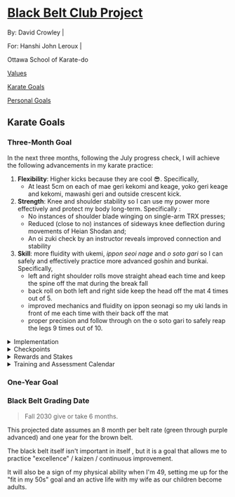 <link rel="stylesheet" href="bbc-style.css">

<div class="bbc-title" markdown='1'>

# [Black Belt Club Project](landing.md)

<div class="bbc-meta" markdown='1'>

By: David Crowley \|

For: Hanshi John Leroux \|

Ottawa School of Karate-do

</div>

<div class="bbc-menu">

<a href="/pages/bbc/values.html">Values</a>

<a class="active" href="/pages/bbc/karate.html">Karate Goals</a>

<a href="/pages/bbc/personal.html">Personal Goals</a>

</div>

</div>

<div class=".bbc-content-title" markdown='1'>

## Karate Goals

</div>


<div class="tile-box">

<div markdown='1'>

### Three-Month Goal

In the next three months, following the July progress check, I will achieve the following advancements in my karate practice:

1. **Flexibility**: Higher kicks because they are cool 😎. Specifically,
   - At least 5cm on each of mae geri kekomi and keage, yoko geri keage and kekomi, mawashi geri and outside crescent kick.
2. **Strength**: Knee and shoulder stability so I can use my power more effectively and protect my body long-term. Specifically :
   - No instances of shoulder blade winging on single-arm TRX presses;
   - Reduced (close to no) instances of sideways knee deflection during movements of Heian Shodan and;
   - An oi zuki check by an instructor reveals improved connection and stability
3. **Skill**: more fluidity with ukemi, _ippon seoi nage_ and _o soto gari_ so I can safely and effectively practice more advanced goshin and bunkai. Specifically,
   - left and right shoulder rolls move straight ahead each time and keep the spine off the mat during the break fall
   - back roll on both left and right side keep the head off the mat 4 times out of 5.
   - improved mechanics and fluidity on ippon seonagi so my uki lands in front of me each time with their back off the mat
   - proper precision and follow through on the o soto gari to safely reap the legs 9 times out of 10.

<details>

<summary>Implementation</summary>

<div markdown='1'>

#### Kicks

Gabriel Vargas has been an inspiration for me recently and has many excellent kick mobility tutorials to choose from. I will work on one or another of the following for several weeks at a time, switching based on progress, observed need and simple variety.

> [3 Exercises That Fix 90% Of High Kick Struggles](https://youtu.be/o4FUCiew7zU?si=ARj1r7cBnAUOGBxY&t=145)
> 
> Exercice list
> 
> 1. Raised hamstring stretch (toes up, drop chest) -> Pivot to side kick position and raise kicking leg -> Pivot to quad/hip flexor stretch/Bulgarian squat
>    - 10x per leg
>    - Adjust starting height: higher = harder
> 2. Frog pose with legs in 90 degrees, calves parallel : rock back and forth 3x -> windsheild wipers 3x per side -> pivot to quick glute stretch/child pose 1x per > side
>    - 10x
> 3. Standing, supported kick stretch with standing foot pivoted out : pull knee up with free hand with heel raised to the side -> extend lower leg to full round kick -> release leg and raise straight leg for height, using momentum -> snap kick
>    - each exercice 3x
>    - set of 10


Other workouts by Gabriel Varga :

- [Hip Mobility Routine For Better Kicks](https://youtu.be/Cg5WmMCK6pE?si=SvqnnAPJGbPC__xF&t=75)
- [How To Get HIGHER Kicks](https://youtu.be/IbVjc1Kl0lI?si=xQe8mcRQIWsAxkGd&t=120)

#### Strength

I have two approaches here: one is general bullet-proofing and the other is hip mechanics and karate coordination.

For **bullet-proofing**, I will pick up the ATG Coaching Zero program I used before in the years before joining the dojo.

> - [ATG Online Coaching Website](https://www.atgonlinecoaching.com/)
> - [ATG Blog](https://www.atgonlinecoaching.com/articles)
>
> Exercise list (combines part of the upper body workout and all of the lower body workout)
>
> - Upper body superset : TRX single arm press -> TRX inverted row -> Band pull aparts
>   - 10 reps per exercise
>   - 2-3 sets
>   - band pull apart variations :
>     - with thumbs pointed back;
>     - start from high and bring down to chest as you pull;
>     - replace with 3 sets of 10 band face-pulls;
>     - replace with seated shoulder cuff rotations (elbow on knee, arm at 90 degrees, with dumbell: 3x 10 reps each side)
> - 10x 1min reverse steps with band
> - 25x tibialis raise
> - 25x straight leg (gastroc) calf raise -> progess to single-leg
> - 25x tibialis raise
> - 25x knees over toes calf (soleus) raise -> progress to single-leg
> - 25x Patrick step (standing forward reach on one leg)
> - 5x ATG split squat per side x5 sets
> - Mobility superset (2-3sets) : 30x elephant walk -> (1 min) L-sit progressions -> Couch stretch

For **hip mechanics and coordination**, I have found a great Shotokan dojo in France lead by Bertrand Jaillet that produced many kihon tutorials during the pandemic. I will use a select few for hip strenthening, movement pattern improvement and whole-body coordination.

> [JKA karaté training : 30mn pour entraîner vos hanches en SHOTOKAN KARATE DO VIDEO N°65](https://youtu.be/HGoypg7LMng?si=PpQFQp9arl_TY3Zn)
>
> Exercise sequence based on _zenkutsu dachi_ that progressively integrates punching and blocking mechanics for full-body coordination.
> 

Other tutorials by Bertrand Jaillet:

- [JKA Karaté training : STRETCHING SHOTOKAN KARATE-DO vidéo n°7](https://youtu.be/ee8XHa7fuzM?si=cw9jo5ar_v72fM84)
- [JKA karaté training : CONTRÔLE DES GENOUX, HANCHES ET POSITIONS](https://youtu.be/p23lsymbAlU?si=5j30eqfhS06jO8Wm)

</div>

</details>

<details>

<summary>Checkpoints</summary>

<div markdown='1'>

#### Checks

| Goal | Test |
| --- | --- |
| Kicks | Mark/Tape on point on wall from a fixed distance for each kick |
| Stability | Shoulder = random self-check with free hand during TRX press; Knee = film Heian Shodan and count lateral deflections; Oi zuki = check by instructor for alignment and stability |
| Skill | Shoulder roll to side break fall = film and count number/degree of deflection from staight line; Back roll = film and count number of head contacts; Ippon seoi nage = challenge instructor for a grade |

#### When

| Week | Description                 |
| ---- | --------------------------- |
| 1    | Baseline values             |
| 3    | Quarter of the way          |
| 7    | Midpoint and progress check |
| 14   | Final check                 |

</div>

</details>

<details>

<summary>Rewards and Stakes</summary>

<div markdown='1'>

</div>

</details>

<details>

<summary>Training and Assessment Calendar</summary>

<div markdown='1'>

> embed google calendar here

</div>

</details>

</div>

<div markdown='1'>

### One-Year Goal

</div>

<div markdown='1'>

### Black Belt Grading Date

> Fall 2030 give or take 6 months.

This projected date assumes an 8 month per belt rate (green through purple advanced) and one year for the brown belt.

The black belt itself isn't important in itself , but it is a goal that allows me to practice "excellence" / kaizen / continuous improvement.

It will also be a sign of my physical ability when I'm 49, setting me up for the "fit in my 50s" goal and an active life with my wife as our children become adults.

</div>

</div>
